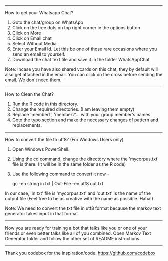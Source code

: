 
************************************************************************

How to get your Whatsapp Chat?

1. Goto the chat/group on WhatsApp
2. Click on the tree dots on top right corner ie the options button
3. Click on More
4. Click on Email chat
5. Select Without Media
6. Enter your Email Id. Let this be one of those rare occasions where you send an email to yourself.
7. Download the chat text file and save it in the folder WhatsAppChat

Note: Incase you have also shared vcards on this chat, they by default will also get attached in the email. You can click on the cross before sending the email. We don't need them.

************************************************************************

How to Clean the Chat?

1. Run the R code in this directory.
2. Change the required directories. (I am leaving them empty)
3. Replace 'member1', 'member2'... with your group member's names.
4. Goto the typo section and make the necessary changes of pattern and replacements.

************************************************************************

How to convert the file to utf8?
(For Windows Users only)

1. Open Windows PowerShell. 
2. Using the cd command, change the directory where the 'mycorpus.txt' file is there. (It will be in the same folder as the R code)
3. Use the following command to convert it now -

	gc -en string in.txt | Out-File -en utf8 out.txt

In our case, 'in.txt' file is 'mycorpus.txt' and 'out.txt' is the name of the output file (Feel free to be as creative with the name as possible. Haha!)

Note: We need to convert the txt file in utf8 format because the markov text generator takes input in that format.

************************************************************************

Now you are ready for training a bot that talks like you or one of your friends or even better talks like all of you combined.
Open Markov Text Generator folder and follow the other set of README instructions.

************************************************************************

Thank you codebox for the inspiration/code.
https://github.com/codebox
